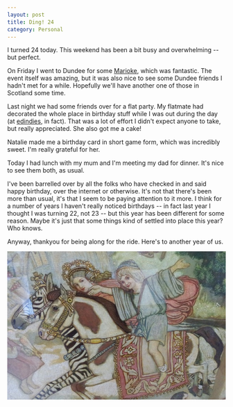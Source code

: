 ```yaml
---
layout: post
title: Ding! 24
category: Personal
---
```


I turned 24 today. This weekend has been a bit busy and overwhelming -- but perfect. 

On Friday I went to Dundee for some [Marioke](https://twitter.com/nershly/status/931789423062212608), which was fantastic. The event itself was amazing, but it was also nice to see some Dundee friends I hadn't met for a while. Hopefully we'll have another one of those in Scotland some time. 

Last night we had some friends over for a flat party. My flatmate had decorated the whole place in birthday stuff while I was out during the day (at [edindies](http://edindi.es/), in fact). That was a lot of effort I didn't expect anyone to take, but really appreciated. She also got me a cake!

Natalie made me a birthday card in short game form, which was incredibly sweet. I'm really grateful for her.

Today I had lunch with my mum and I'm meeting my dad for dinner. It's nice to see them both, as usual.

I've been barrelled over by all the folks who have checked in and said happy birthday, over the internet or otherwise. It's not that there's been more than usual, it's that I seem to be paying attention to it more. I think for a number of years I haven't really noticed birthdays -- in fact last year I thought I was turning 22, not 23 -- but this year has been different for some reason. Maybe it's just that some things kind of settled into place this year? Who knows.

Anyway, thankyou for being along for the ride. Here's to another year of us.

![](/images/john-duncan.jpg)